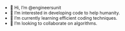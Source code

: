 - 👋 Hi, I’m @engineersunit
- 👀 I’m interested in developing code to help humanity.
- 🌱 I’m currently learning efficient coding techniques.
- 💞️ I’m looking to collaborate on algorithms.


<!---
engineersunit/engineersunit is a ✨ special ✨ repository because its `README.md` (this file) appears on your GitHub profile.
You can click the Preview link to take a look at your changes.
--->
